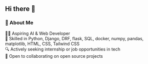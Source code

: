## Hi there 👋

### 👋 About Me

🧑‍💻 Aspiring AI & Web Developer<br> 
🌟 Skilled in Python, Django, DRF, flask, SQL, docker, numpy, pandas, matplotlib, HTML, CSS, Tailwind CSS<br> 
🔍 Actively seeking internship or job opportunities in tech<br>
🤝 Open to collaborating on open source projects<br>


<!--
**trucodd/trucodd** is a ✨ _special_ ✨ repository because its `README.md` (this file) appears on your GitHub profile.

Here are some ideas to get you started:

- 🔭 I’m currently working on ...
- 🌱 I’m currently learning ...
- 👯 I’m looking to collaborate on ...
- 🤔 I’m looking for help with ...
- 💬 Ask me about ...
- 📫 How to reach me: ...
- 😄 Pronouns: ...
- ⚡ Fun fact: ...
-->
